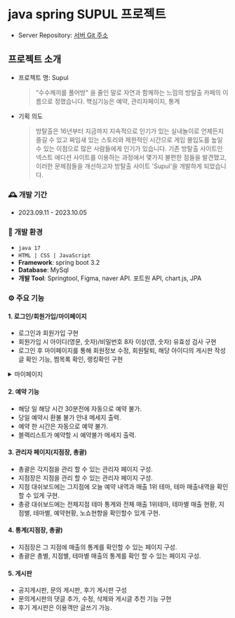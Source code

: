# java spring SUPUL 프로젝트
- Server Repository: <a href="https://github.com/tztos104/teamproject2_Supul_java_spring">서버 Git 주소</a>

## 프로젝트 소개
* 프로젝트 명: Supul
  > “수수께끼를 풀어방" 을 줄인 말로 자연과 함께하는 느낌의 방탈출 카페의 이름으로 정했습니다.
  > 핵심기능은 예약, 관리자페이지, 통계

* 기획 의도
  > 방탈출은 16년부터 지금까지 지속적으로 인기가 있는 실내놀이로 언제든지 즐길 수 있고
  > 짜임새 있는 스토리와 제한적인 시간으로 게임 몰입도를 높일 수 있는 이점으로 많은 사람들에게 인기가 있습니다.
  > 기존 방탈출 사이트인 넥스트 에디션 사이트를 이용하는 과정에서 몇가지 불편한 점들을 발견했고, 이러한 문제점들을 개선하고자 방탈출 사이트  'Supul'을 개발하게 되었습니다. 



### :mantelpiece_clock: 개발 기간
- 2023.09.11 - 2023.10.05

### :wrench: 개발 환경
- `java 17`
- `HTML | CSS | JavaScript`
- **Framework**: spring boot 3.2
- **Database**: MySql
- **개발 Tool**: Springtool, Figma, naver API. 포트원 API, chart.js, JPA

### :gear: 주요 기능
#### 1. 로그인/회원가입/마이페이지
- 로그인과 회원가입 구현
- 회원가입 시 아이디(영문, 숫자)/비밀번호 8자 이상(영, 숫자) 유효성 검사 구현
- 로그인 후 마이페이지를 통해 회원정보 수정, 회원탈퇴, 해당 아이디의 게시판 작성글 확인 기능, 찜목록 확인, 랭킹확인 구현
<details>
  <summary>마이페이지</summary>
  <p>
    <img src="https://github.com/pshho/team3_django_project/assets/128444203/8b114c60-a997-4ee5-a1bc-926ebb90d887" alt="MyPage">
    <img src="https://github.com/pshho/team3_django_project/assets/128444203/96c0dabd-ddd4-450a-a4b0-7a65a15eb122" alt="MyPage">
  </p>
</details>


#### 2. 예약 기능
- 해당 일 해당 시간 30분전에 자동으로 예약 불가.
- 당일 예약시 환불 불가 안내 메세지 출력.
- 예약 한 시간은 자동으로 예약 불가.
- 블랙리스트가 예약할 시 예약불가 메세지 출력.


#### 3. 관리자 페이지(지점장, 총괄)
- 총괄은 각지점을 관리 할 수 있는 관리자 페이지 구성.
- 지점장은 지점을 관리 할 수 있는 관리자 페이지 구성.
- 지점 대쉬보드에는 그지점에 오늘 예약 내역과 매출 1위 테마, 테마 매출내역을 확인 할 수 있게 구현.
- 총광 대쉬보드에는 전체지점 테마 통계와 전체 매출 1위테마, 테마별 매출 현황, 지점별, 테마별, 예약현황, 노쇼현향을 확인할수 있게 구현.




#### 4. 통계(지점장, 총괄)
- 지점장은 그 지점에 매출의 통계를 확인할 수 있는 페이지 구성.
- 총괄은 총별, 지점별, 테마별 매출의 통계를 확인 할 수 있는 페이지 구성.



#### 5. 게시판
- 공지게시판, 문의 게시판, 후기 게시판 구성
- 문의게시판의 댓글 추가, 수정, 삭제와 게시글 추천 기능 구현
- 후기 게시판은 이용객만 글쓰기 가능.






